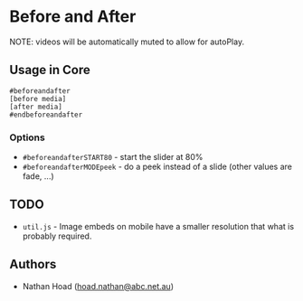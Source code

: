 # Before and After

NOTE: videos will be automatically muted to allow for autoPlay.

## Usage in Core

```
#beforeandafter
[before media]
[after media]
#endbeforeandafter
```

### Options

- `#beforeandafterSTART80` - start the slider at 80%
- `#beforeandafterMODEpeek` - do a peek instead of a slide (other values are fade, ...)

## TODO

- `util.js` - Image embeds on mobile have a smaller resolution that what is probably required.

## Authors

- Nathan Hoad ([hoad.nathan@abc.net.au](mailto:hoad.nathan@abc.net.au))

